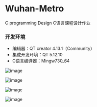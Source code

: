 # Wuhan-Metro
C programming Design
C语言课程设计作业
### 开发环境
- 编辑器：QT creator 4.13.1（Community）
-	集成开发环境：QT 5.12.10
-	C语言编译器：Mingw730_64

![image](https://user-images.githubusercontent.com/52913141/112083145-7a325500-8bc1-11eb-99fa-1a1bb9c45c62.png)

![image](https://user-images.githubusercontent.com/52913141/112083367-da28fb80-8bc1-11eb-8804-031d9f29a4ea.png)

![image](https://user-images.githubusercontent.com/52913141/112083486-19efe300-8bc2-11eb-8ee4-ec4176e32f56.png)

![image](https://user-images.githubusercontent.com/52913141/112083503-207e5a80-8bc2-11eb-824b-edd8310071a8.png)
